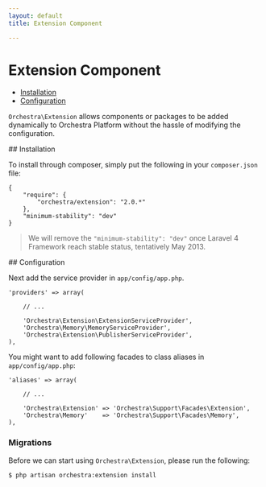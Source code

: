 ```yaml
---
layout: default
title: Extension Component

---
```


Extension Component
==============

* [Installation](#installation)
* [Configuration](#configuration)

<article id="introduction">

`Orchestra\Extension` allows components or packages to be added dynamically to Orchestra Platform without the hassle of modifying the configuration.

</article>

<article id="installation">
## Installation

To install through composer, simply put the following in your `composer.json` file:

	{
		"require": {
			"orchestra/extension": "2.0.*"
		},
		"minimum-stability": "dev"
	}

> We will remove the `"minimum-stability": "dev"` once Laravel 4 Framework reach stable status, tentatively May 2013.

</article>

<article id="configuration">
## Configuration

Next add the service provider in `app/config/app.php`.

	'providers' => array(
		
		// ...
		
		'Orchestra\Extension\ExtensionServiceProvider',
		'Orchestra\Memory\MemoryServiceProvider',
		'Orchestra\Extension\PublisherServiceProvider',
	),

You might want to add following facades to class aliases in `app/config/app.php`:

	'aliases' => array(

		// ...
		
		'Orchestra\Extension' => 'Orchestra\Support\Facades\Extension',
		'Orchestra\Memory'    => 'Orchestra\Support\Facades\Memory',
	),

<a id="migrate"></a>
### Migrations

Before we can start using `Orchestra\Extension`, please run the following:

	$ php artisan orchestra:extension install

</article>
